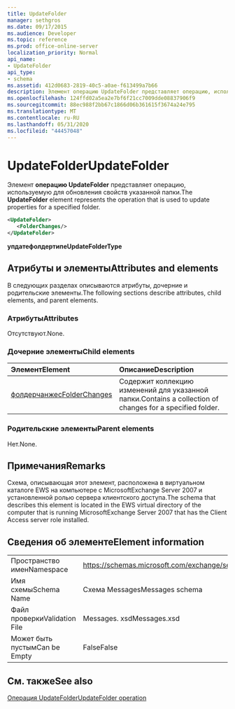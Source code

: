 ```yaml
---
title: UpdateFolder
manager: sethgros
ms.date: 09/17/2015
ms.audience: Developer
ms.topic: reference
ms.prod: office-online-server
localization_priority: Normal
api_name:
- UpdateFolder
api_type:
- schema
ms.assetid: 412d0683-2819-40c5-a0ae-f613499a7b66
description: Элемент операцию UpdateFolder представляет операцию, используемую для обновления свойств указанной папки.
ms.openlocfilehash: 124ffd02a5ea2e7bf6f21cc7009dde08837906f9
ms.sourcegitcommit: 88ec988f2bb67c1866d06b361615f3674a24e795
ms.translationtype: MT
ms.contentlocale: ru-RU
ms.lasthandoff: 05/31/2020
ms.locfileid: "44457048"
---
```

# <a name="updatefolder"></a><span data-ttu-id="72663-103">UpdateFolder</span><span class="sxs-lookup"><span data-stu-id="72663-103">UpdateFolder</span></span>

<span data-ttu-id="72663-104">Элемент **операцию UpdateFolder** представляет операцию, используемую для обновления свойств указанной папки.</span><span class="sxs-lookup"><span data-stu-id="72663-104">The **UpdateFolder** element represents the operation that is used to update properties for a specified folder.</span></span> 
  
```xml
<UpdateFolder>
   <FolderChanges/>
</UpdateFolder>
```

 <span data-ttu-id="72663-105">**упдатефолдертипе**</span><span class="sxs-lookup"><span data-stu-id="72663-105">**UpdateFolderType**</span></span>
## <a name="attributes-and-elements"></a><span data-ttu-id="72663-106">Атрибуты и элементы</span><span class="sxs-lookup"><span data-stu-id="72663-106">Attributes and elements</span></span>

<span data-ttu-id="72663-107">В следующих разделах описываются атрибуты, дочерние и родительские элементы.</span><span class="sxs-lookup"><span data-stu-id="72663-107">The following sections describe attributes, child elements, and parent elements.</span></span>
  
### <a name="attributes"></a><span data-ttu-id="72663-108">Атрибуты</span><span class="sxs-lookup"><span data-stu-id="72663-108">Attributes</span></span>

<span data-ttu-id="72663-109">Отсутствуют.</span><span class="sxs-lookup"><span data-stu-id="72663-109">None.</span></span>
  
### <a name="child-elements"></a><span data-ttu-id="72663-110">Дочерние элементы</span><span class="sxs-lookup"><span data-stu-id="72663-110">Child elements</span></span>

|<span data-ttu-id="72663-111">**Элемент**</span><span class="sxs-lookup"><span data-stu-id="72663-111">**Element**</span></span>|<span data-ttu-id="72663-112">**Описание**</span><span class="sxs-lookup"><span data-stu-id="72663-112">**Description**</span></span>|
|:-----|:-----|
|[<span data-ttu-id="72663-113">фолдерчанжес</span><span class="sxs-lookup"><span data-stu-id="72663-113">FolderChanges</span></span>](folderchanges.md) <br/> |<span data-ttu-id="72663-114">Содержит коллекцию изменений для указанной папки.</span><span class="sxs-lookup"><span data-stu-id="72663-114">Contains a collection of changes for a specified folder.</span></span>  <br/> |
   
### <a name="parent-elements"></a><span data-ttu-id="72663-115">Родительские элементы</span><span class="sxs-lookup"><span data-stu-id="72663-115">Parent elements</span></span>

<span data-ttu-id="72663-116">Нет.</span><span class="sxs-lookup"><span data-stu-id="72663-116">None.</span></span>
  
## <a name="remarks"></a><span data-ttu-id="72663-117">Примечания</span><span class="sxs-lookup"><span data-stu-id="72663-117">Remarks</span></span>

<span data-ttu-id="72663-118">Схема, описывающая этот элемент, расположена в виртуальном каталоге EWS на компьютере с MicrosoftExchange Server 2007 и установленной ролью сервера клиентского доступа.</span><span class="sxs-lookup"><span data-stu-id="72663-118">The schema that describes this element is located in the EWS virtual directory of the computer that is running MicrosoftExchange Server 2007 that has the Client Access server role installed.</span></span>
  
## <a name="element-information"></a><span data-ttu-id="72663-119">Сведения об элементе</span><span class="sxs-lookup"><span data-stu-id="72663-119">Element information</span></span>

|||
|:-----|:-----|
|<span data-ttu-id="72663-120">Пространство имен</span><span class="sxs-lookup"><span data-stu-id="72663-120">Namespace</span></span>  <br/> |https://schemas.microsoft.com/exchange/services/2006/messages  <br/> |
|<span data-ttu-id="72663-121">Имя схемы</span><span class="sxs-lookup"><span data-stu-id="72663-121">Schema Name</span></span>  <br/> |<span data-ttu-id="72663-122">Схема Messages</span><span class="sxs-lookup"><span data-stu-id="72663-122">Messages schema</span></span>  <br/> |
|<span data-ttu-id="72663-123">Файл проверки</span><span class="sxs-lookup"><span data-stu-id="72663-123">Validation File</span></span>  <br/> |<span data-ttu-id="72663-124">Messages. xsd</span><span class="sxs-lookup"><span data-stu-id="72663-124">Messages.xsd</span></span>  <br/> |
|<span data-ttu-id="72663-125">Может быть пустым</span><span class="sxs-lookup"><span data-stu-id="72663-125">Can be Empty</span></span>  <br/> |<span data-ttu-id="72663-126">False</span><span class="sxs-lookup"><span data-stu-id="72663-126">False</span></span>  <br/> |
   
## <a name="see-also"></a><span data-ttu-id="72663-127">См. также</span><span class="sxs-lookup"><span data-stu-id="72663-127">See also</span></span>



[<span data-ttu-id="72663-128">Операция UpdateFolder</span><span class="sxs-lookup"><span data-stu-id="72663-128">UpdateFolder operation</span></span>](updatefolder-operation.md)

